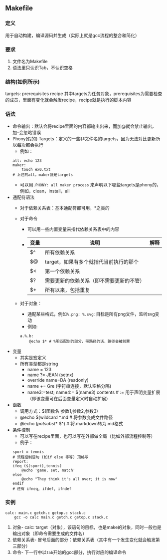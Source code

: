 Makefile
---
### 定义
用于自动构建，编译源码并生成（实际上就是gcc流程的整合和简化）
### 要求
1. 文件名为Makefile
2. 语法里只认识Tab，不认识空格
### 结构(如例所示)
targets: prerequisites
    recipe
其中targets为任务对象，prerequisites为需要检查的成员，里面有变化就会触发recipe，recipe就是执行的脚本内容
### 语法
- 命令输出：默认会将recipe里面的内容都输出出来，而加@就会禁止输出，加-会忽略错误
- Phony(假的) Targets：定义的一些非文件名的targets，因为无法对比更新所以每次都会执行
    - 例如：
    ```
    all: echo 123
    maker:
        touch ex0.txt
    # 上述的all，maker就是targets
    ```
    - 可以用`.PHONY: all maker process` 来声明以下哪些targets是phony的，例如，clean，install，all
- 通配符语法
    - 对于依赖关系表：基本通配符都可用，*之类的
    - 对于命令
        - 可以用一些内置变量来指代依赖关系表中的内容
        - 变量 | 说明 | 解释
          --- | --- | ---
          $^ | 所有依赖关系  | 
          $@ | target，如果有多个就指代当前执行的那个
          $< | 第一个依赖关系
          $? | 需要更新的依赖关系（即不需要更新的不管）
          $+ | 所有以来，包括重复
              
    - 对于对象：
        - 通配某些格式，例如`%.png: %.svg`: 目标是所有png文件，监听svg变动
        - 例如: 
        ```
        a.%.b:
            @echo $* # %所匹配到的部分，带路径的话，路径会被前置
        ```
- 变量
    - 其实是宏定义
    - 所有类型都是string
        - name = 123
        - name ?= JEAN (setnx)
        - override name=DA (readonly)
        - name += Gre (字符串连接，默认空格分隔)
        - name3:=test; name4:= $(name3) contents # := 用于声明变量扩展（即该变量可在后面变量定义时自动扩展）
- 函数
    - 调用方式：$(函数名 参数1,参数2,参数3)
    - @echo $(wildcard *.md # 将参数变成文件路径
    - @echo $(patsubst %.markdown,%.md,$* $^) # 将.markdown转为.md格式
- 条件控制
    - 可以写在recipe里面，也可以写在外部做全局（比如外部流程控制等）
    - 例子：
    ```
    sport = tennis
    # 流程控制语句 (如if else 等等) 顶格写
    report:
    ifeq ($(sport),tennis)
        @echo 'game, set, match'
    else
        @echo "They think it's all over; it is now"
    endif
    # 还有 ifneq, ifdef, ifndef
    ```

### 实例
```
calc: main.c getch.c getop.c stack.c
    gcc -o calc main.c getch.c getop.c stack.c
``` 
1. 对象- calc: target（对象），该语句的目标，也是make的对象，同时一般也是输出对象（即命令需要生成的文件名）
2. 依赖关系表- 冒号后面的部分：依赖关系表（其中有一个发生变化就会触发第三部分）   
3. 命令- 下一行中以`tab`开始的gcc部分，执行对应的编译命令
